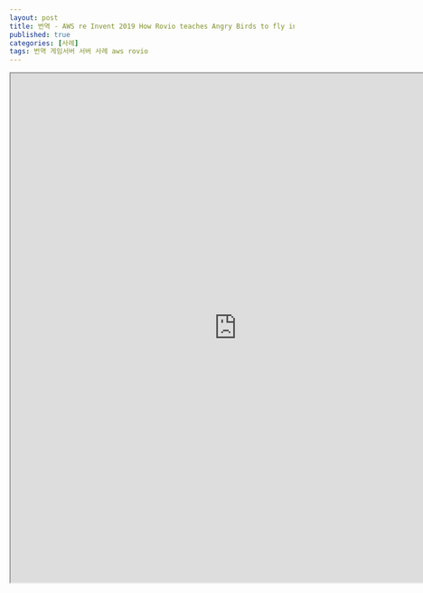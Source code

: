 ```yaml
---
layout: post
title: 번역 - AWS re Invent 2019 How Rovio teaches Angry Birds to fly in the cloud using ML
published: true
categories: [사례]
tags: 번역 게임서버 서버 사례 aws rovio
---
```

<iframe width="800" height="900" src="https://docs.google.com/document/d/e/2PACX-1vSQ9Fjqq3K9ClnFaLjrxLjk9neFcDhQgUviEKA-qIOAVTq0XtEqARmnAE1vH-aStLyzWFP9XBEYdu2_/pub?embedded=true"></iframe>  